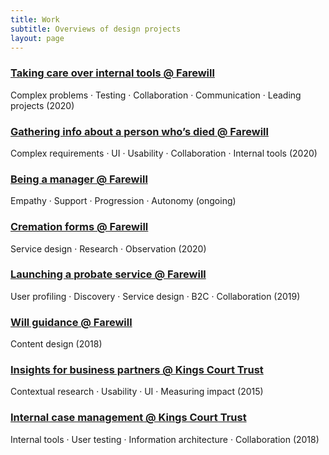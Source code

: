 ```yaml
---
title: Work
subtitle: Overviews of design projects
layout: page
---
```


### [Taking care over internal tools @ Farewill](/portfolio/taking-care-internal-tools-farewill)
Complex problems · Testing · Collaboration · Communication · Leading projects (2020)

### [Gathering info about a person who’s died @ Farewill](/portfolio/gathering-info-person-died-farewill)
Complex requirements · UI · Usability · Collaboration · Internal tools (2020)

### [Being a manager @ Farewill](/portfolio/being-a-manager)
Empathy · Support · Progression · Autonomy (ongoing)

### [Cremation forms @ Farewill](/portfolio/cremation-forms-farewill)
Service design · Research · Observation (2020)

### [Launching a probate service @ Farewill](/portfolio/launching-probate-service-farewill)
User profiling · Discovery · Service design · B2C · Collaboration (2019)

### [Will guidance @ Farewill](/portfolio/will-guidance-farewill)
Content design (2018)

### [Insights for business partners @ Kings Court Trust](/portfolio/insights-business-partners-kct)
Contextual research · Usability · UI · Measuring impact (2015)

### [Internal case management @ Kings Court Trust](/portfolio/internal-case-management-kct)
Internal tools · User testing · Information architecture · Collaboration (2018) 